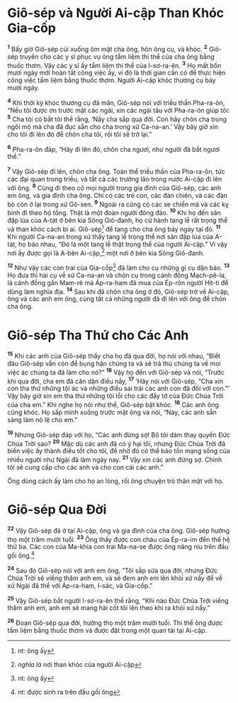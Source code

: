 # Giô-sép và Người Ai-cập Than Khóc Gia-cốp

<sup><b>1</b></sup> Bấy giờ Giô-sép cúi xuống ôm mặt cha ông, hôn ông cụ, và khóc. <sup><b>2</b></sup> Giô-sép truyền cho các y sĩ phục vụ ông tẩm liệm thi thể của cha ông bằng thuốc thơm. Vậy các y sĩ ấy tẩm liệm thi thể của I-sơ-ra-ên. <sup><b>3</b></sup> Họ mất bốn mươi ngày mới hoàn tất công việc ấy, vì đó là thời gian cần có để thực hiện công việc tẩm liệm bằng thuốc thơm. Người Ai-cập khóc thương cụ bảy mươi ngày.

<sup><b>4</b></sup> Khi thời kỳ khóc thương cụ đã mãn, Giô-sép nói với triều thần Pha-ra-ôn, “Nếu tôi được ơn trước mặt các ngài, xin các ngài tâu với Pha-ra-ôn giúp tôi: <sup><b>5</b></sup> Cha tôi có bắt tôi thề rằng, ‘Nầy cha sắp qua đời. Con hãy chôn cha trong ngôi mộ mà cha đã đục sẵn cho cha trong xứ Ca-na-an.’ Vậy bây giờ xin cho tôi đi lên đó để chôn cha tôi, rồi tôi sẽ trở lại.”

<sup><b>6</b></sup> Pha-ra-ôn đáp, “Hãy đi lên đó, chôn cha ngươi, như người đã bắt ngươi thề.”

<sup><b>7</b></sup> Vậy Giô-sép đi lên, chôn cha ông. Toàn thể triều thần của Pha-ra-ôn, tức các đại quan trong triều, và tất cả các trưởng lão trong nước Ai-cập đi lên với ông. <sup><b>8</b></sup> Cùng đi theo có mọi người trong gia đình của Giô-sép, các anh em ông, và gia đình cha ông. Chỉ có các trẻ con, các đàn chiên, và các đàn bò còn ở lại trong xứ Gô-sen. <sup><b>9</b></sup> Ngoài ra cũng có các xe chiến mã và các kỵ binh đi theo hộ tống. Thật là một đoàn người đông đảo. <sup><b>10</b></sup> Khi họ đến sân đập lúa của A-tát ở bên kia Sông Giô-đanh, họ cử hành tang lễ rất trọng thể và than khóc cách bi ai. Giô-sép[^1-50d98354-a520-4f63-b8bc-e37a3031381a] để tang cho cha ông bảy ngày tại đó. <sup><b>11</b></sup> Khi người Ca-na-an trong xứ thấy tang lễ trọng thể nơi sân đập lúa của A-tát, họ bảo nhau, “Ðó là một tang lễ thật trọng thể của người Ai-cập.” Vì vậy nơi ấy được gọi là A-bên Ai-cập,[^2-50d98354-a520-4f63-b8bc-e37a3031381a] một nơi ở bên kia Sông Giô-đanh.

<sup><b>12</b></sup> Như vậy các con trai của Gia-cốp[^3-50d98354-a520-4f63-b8bc-e37a3031381a] đã làm cho cụ những gì cụ dặn bảo. <sup><b>13</b></sup> Họ đưa thi hài cụ về xứ Ca-na-an và chôn cụ trong cánh đồng Mạch-pê-la, là cánh đồng gần Mam-rê mà Áp-ra-ham đã mua của Ép-rôn người Hít-ti để dùng làm nghĩa địa. <sup><b>14</b></sup> Sau khi đã chôn cha ông ở đó, Giô-sép trở về Ai-cập, ông và các anh em ông, cùng tất cả những người đã đi lên với ông để chôn cha ông.

# Giô-sép Tha Thứ cho Các Anh

<sup><b>15</b></sup> Khi các anh của Giô-sép thấy cha họ đã qua đời, họ nói với nhau, “Biết đâu Giô-sép vẫn còn để bụng hận chúng ta và sẽ trả thù chúng ta về mọi việc ác chúng ta đã làm cho nó?” <sup><b>16</b></sup> Vậy họ đến với Giô-sép và nói, “Trước khi qua đời, cha em đã căn dặn điều nầy, <sup><b>17</b></sup> ‘Hãy nói với Giô-sép, “Cha xin con tha thứ những tội ác và những điều sai trái các anh con đã đối với con.”’ Vậy bây giờ xin em tha thứ những tội lỗi cho các đầy tớ của Ðức Chúa Trời của cha em.” Khi nghe họ nói như thế, Giô-sép bật khóc. <sup><b>18</b></sup> Các anh ông cũng khóc. Họ sấp mình xuống trước mặt ông và nói, “Này, các anh sẵn sàng làm nô lệ cho em.”

<sup><b>19</b></sup> Nhưng Giô-sép đáp với họ, “Các anh đừng sợ! Bộ tôi dám thay quyền Ðức Chúa Trời sao? <sup><b>20</b></sup> Mặc dù các anh đã có ý hại tôi, nhưng Ðức Chúa Trời đã biến việc ấy thành điều tốt cho tôi, để nhờ đó có thể bảo tồn mạng sống của nhiều người như Ngài đã làm ngày nay. <sup><b>21</b></sup> Vậy xin các anh đừng sợ. Chính tôi sẽ cung cấp cho các anh và cho con cái các anh.”

Ông dùng cách ấy làm cho họ an lòng, rồi ông chuyện trò thân mật với họ.

# Giô-sép Qua Ðời

<sup><b>22</b></sup> Vậy Giô-sép đã ở tại Ai-cập, ông và gia đình của cha ông. Giô-sép hưởng thọ một trăm mười tuổi. <sup><b>23</b></sup> Ông thấy được con cháu của Ép-ra-im đến thế hệ thứ ba. Các con của Ma-khia con trai Ma-na-se được ông nâng niu trên đầu gối ông.[^4-50d98354-a520-4f63-b8bc-e37a3031381a]

<sup><b>24</b></sup> Sau đó Giô-sép nói với anh em ông, “Tôi sắp sửa qua đời, nhưng Ðức Chúa Trời sẽ viếng thăm anh em, và sẽ đem anh em lên khỏi xứ nầy để về xứ Ngài đã thề với Áp-ra-ham, I-sác, và Gia-cốp.”

<sup><b>25</b></sup> Vậy Giô-sép bắt người I-sơ-ra-ên thề rằng, “Khi nào Ðức Chúa Trời viếng thăm anh em, anh em sẽ mang hài cốt tôi lên theo khi ra khỏi xứ nầy.”

<sup><b>26</b></sup> Ðoạn Giô-sép qua đời, hưởng thọ một trăm mười tuổi. Thi thể ông được tẩm liệm bằng thuốc thơm và được đặt trong một quan tài tại Ai-cập.

[^1-50d98354-a520-4f63-b8bc-e37a3031381a]: nt: ông ấy

[^2-50d98354-a520-4f63-b8bc-e37a3031381a]: _nghĩa là_ nơi than khóc của người Ai-cập

[^3-50d98354-a520-4f63-b8bc-e37a3031381a]: nt: ông ấy

[^4-50d98354-a520-4f63-b8bc-e37a3031381a]: nt: được sinh ra trên đầu gối ông
